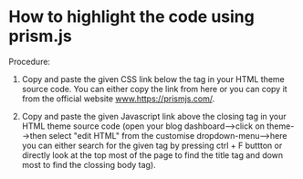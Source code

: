 # How to highlight the code using prism.js

Procedure:
1. Copy and paste the given CSS link below the <title>...</title> tag in your HTML theme source code. You can either copy the link from here or you can copy it from the official website www.https://prismjs.com/.

	<link href='https://cdn.jsdelivr.net/gh/CDNSFree/PrismJS@latest/prism.min.css' rel='stylesheet'/>
2. Copy and paste the given Javascript link above the closing </body> tag in your HTML theme source code (open your blog dashboard-->click on theme-->then select "edit HTML" from the customise dropdown-menu-->here you can either search for the given tag by pressing ctrl + F buttton or directly look at the top most of the page to find the title tag and down most to find the clossing body tag).

	<script src='https://cdn.jsdelivr.net/gh/CDNSFree/PrismJS@latest/prism.min.js'/>
3. Now insert your code in between <pre><code>...</code></pre> tags like this. Remember you have to do this step inside your blog post and write your blog post in HTML view. Another thing to remember is that always provide code tag a language class (<code class = "language-html">)or it will not execute in the expected manner.
      

    <pre>
       	<code class = "language-html">
            //your codes here.....
       	</code>
    </pre>        
      

      
The "html" inside class = "language-html" can be changed according to the code you want to display like markup, javascript, python, PHP, CSS, and etc. Check out the official website for more information.
Now you are ready to show your code in a nice clean and formatted manner. But do keep in mind that while working with special symbols like < and > in HTML, first convert them into their HTML entities or it will be executed and you will node be able to see your code.
Plugins:
To show line numbers, add a class called "line-numbers" to the pre-tag. Remember line-numbers plugin only works with blocks or whole body if you will use this plugin in inline-block elements it will not.
        

        <pre class = "line-numbers">
       	<code class = "language-html">
        //your codes here.....
       	</code>
		</pre>    
        
        
Themes:
Theme: Default
      

      

      <link rel="stylesheet" href="http://prismjs.com/themes/prism.css"/>
      
Theme: Dark
      

      

      <link rel="stylesheet" href="http://prismjs.com/themes/prism-dark.css"/>
      
Theme: Funky
      

      

      <link rel="stylesheet" href="http://prismjs.com/themes/prism-funky.css"/>
      
Theme: Okaidia
      

      

      <link rel="stylesheet" href="http://prismjs.com/themes/prism-okaidia.css"/>
      
Theme: Twilight
      

      

      <link rel="stylesheet" href="http://prismjs.com/themes/prism-twilight.css"/>
      
Theme: Coy
      

      

      <link rel="stylesheet" href="http://prismjs.com/themes/prism-coy.css"/>
      
Theme: Solarizedlight
      

      

      <link rel="stylesheet" href="http://prismjs.com/themes/prism-solarizedlight.css"/>
      
Theme: Tomorrownight
      

      <link rel="stylesheet" href="http://prismjs.com/themes/prism-tomorrownight.css"/>
      


JavaScript file for themes: 
  

        <script type='text/javascript' src="http://prismjs.com/prism.js"></script>
  
